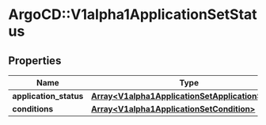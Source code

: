 # ArgoCD::V1alpha1ApplicationSetStatus

## Properties
Name | Type | Description | Notes
------------ | ------------- | ------------- | -------------
**application_status** | [**Array&lt;V1alpha1ApplicationSetApplicationStatus&gt;**](V1alpha1ApplicationSetApplicationStatus.md) |  | [optional] 
**conditions** | [**Array&lt;V1alpha1ApplicationSetCondition&gt;**](V1alpha1ApplicationSetCondition.md) |  | [optional] 


